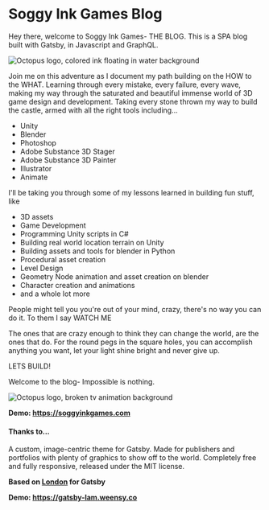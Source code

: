 # Soggy Ink Games Blog

Hey there, welcome to Soggy Ink Games- THE BLOG. This is a SPA blog built with Gatsby, in Javascript and GraphQL.

![Octopus logo, colored ink floating in water background](content/assets/soggy-ink.png)

Join me on this adventure as I document my path building on the HOW to the WHAT. Learning through every mistake, every failure, every wave, making my way through the saturated and beautiful immense world of 3D game design and development. Taking every stone thrown my way to build the castle, armed with all the right tools including...

- Unity
- Blender
- Photoshop
- Adobe Substance 3D Stager
- Adobe Substance 3D Painter
- Illustrator
- Animate

I'll be taking you through some of my lessons learned in building fun stuff, like

- 3D assets
- Game Development
- Programming Unity scripts in C#
- Building real world location terrain on Unity
- Building assets and tools for blender in Python
- Procedural asset creation
- Level Design
- Geometry Node animation and asset creation on blender
- Character creation and animations
- and a whole lot more

People might tell you you're out of your mind, crazy, there's no way you can do it.
To them I say WATCH ME

The ones that are crazy enough to think they can change the world, are the ones that do. For the round pegs in the square holes, you can accomplish anything you want, let your light shine bright and never give up.

LETS BUILD!

Welcome to the blog- Impossible is nothing.

![Octopus logo, broken tv animation background](content/assets/playerOne.gif)

**Demo: https://soggyinkgames.com**

#### Thanks to...

A custom, image-centric theme for Gatsby. Made for publishers and portfolios with plenty of graphics to show off to the world. Completely free and fully responsive, released under the MIT license.

**Based on [London](https://github.com/ImedAdel/gatsby-london) for Gatsby**

**Demo: https://gatsby-lam.weensy.co**
